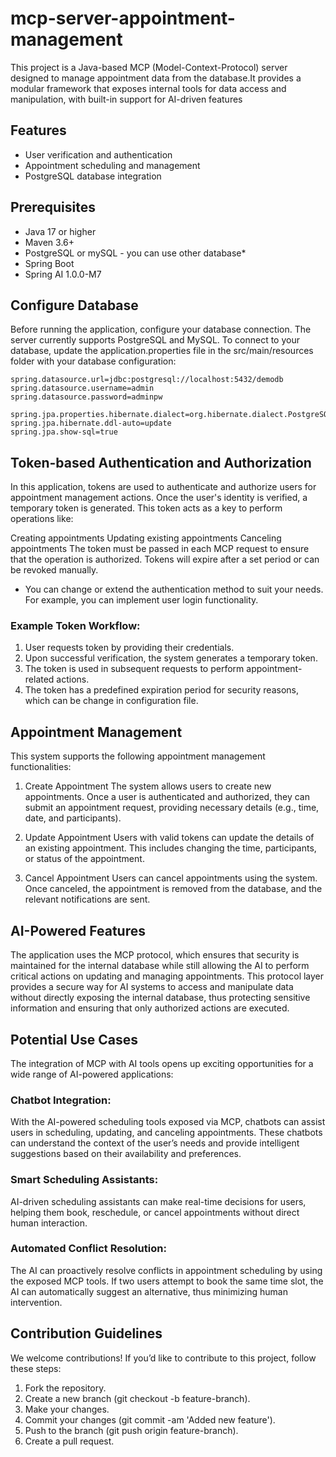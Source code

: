# mcp-server-appointment-management
This project is a Java-based MCP (Model-Context-Protocol) server designed to manage appointment data from the database.It provides a modular framework that exposes internal tools for data access and manipulation, with built-in support for AI-driven features

## Features

- User verification and authentication
- Appointment scheduling and management
- PostgreSQL database integration

## Prerequisites
- Java 17 or higher
- Maven 3.6+
- PostgreSQL or mySQL - you can use other database*
- Spring Boot 
- Spring AI 1.0.0-M7

## Configure Database
Before running the application, configure your database connection. The server currently supports PostgreSQL and MySQL. To connect to your database, update the application.properties file in the src/main/resources folder with your database configuration:
```
spring.datasource.url=jdbc:postgresql://localhost:5432/demodb
spring.datasource.username=admin
spring.datasource.password=adminpw

spring.jpa.properties.hibernate.dialect=org.hibernate.dialect.PostgreSQLDialect
spring.jpa.hibernate.ddl-auto=update
spring.jpa.show-sql=true
```

## Token-based Authentication and Authorization
In this application, tokens are used to authenticate and authorize users for appointment management actions. Once the user's identity is verified, a temporary token is generated. This token acts as a key to perform operations like:

Creating appointments
Updating existing appointments
Canceling appointments
The token must be passed in each MCP request to ensure that the operation is authorized. Tokens will expire after a set period or can be revoked manually.

* You can change or extend the authentication method to suit your needs. For example, you can implement user login functionality.

### Example Token Workflow:
1. User requests token by providing their credentials.
2. Upon successful verification, the system generates a temporary token.
3. The token is used in subsequent requests to perform appointment-related actions.
4. The token has a predefined expiration period for security reasons, which can be change in configuration file.

## Appointment Management
This system supports the following appointment management functionalities:

1. Create Appointment
   The system allows users to create new appointments. Once a user is authenticated and authorized, they can submit an appointment request, providing necessary details (e.g., time, date, and participants).

2. Update Appointment
   Users with valid tokens can update the details of an existing appointment. This includes changing the time, participants, or status of the appointment.

3. Cancel Appointment
   Users can cancel appointments using the system. Once canceled, the appointment is removed from the database, and the relevant notifications are sent.

## AI-Powered Features

The application uses the MCP protocol, which ensures that security is maintained for the internal database while still allowing the AI to perform critical actions on updating and managing appointments. This protocol layer provides a secure way for AI systems to access and manipulate data without directly exposing the internal database, thus protecting sensitive information and ensuring that only authorized actions are executed.

## Potential Use Cases
The integration of MCP with AI tools opens up exciting opportunities for a wide range of AI-powered applications:

### Chatbot Integration: 
With the AI-powered scheduling tools exposed via MCP, chatbots can assist users in scheduling, updating, and canceling appointments. These chatbots can understand the context of the user’s needs and provide intelligent suggestions based on their availability and preferences.

### Smart Scheduling Assistants:
AI-driven scheduling assistants can make real-time decisions for users, helping them book, reschedule, or cancel appointments without direct human interaction.

### Automated Conflict Resolution:
The AI can proactively resolve conflicts in appointment scheduling by using the exposed MCP tools. If two users attempt to book the same time slot, the AI can automatically suggest an alternative, thus minimizing human intervention.

## Contribution Guidelines
We welcome contributions! If you’d like to contribute to this project, follow these steps:
1. Fork the repository.
2. Create a new branch (git checkout -b feature-branch).
3. Make your changes.
4. Commit your changes (git commit -am 'Added new feature').
5. Push to the branch (git push origin feature-branch).
6. Create a pull request.